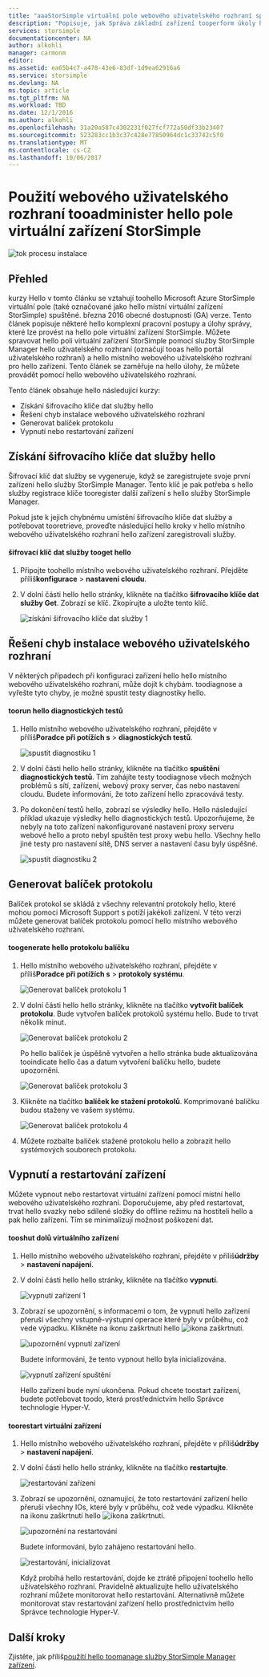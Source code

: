```yaml
---
title: "aaaStorSimple virtuální pole webového uživatelského rozhraní správy | Microsoft Docs"
description: "Popisuje, jak Správa základní zařízení tooperform úkoly hello pole virtuální zařízení StorSimple webového uživatelského rozhraní."
services: storsimple
documentationcenter: NA
author: alkohli
manager: carmonm
editor: 
ms.assetid: ea65b4c7-a478-43e6-83df-1d9ea62916a6
ms.service: storsimple
ms.devlang: NA
ms.topic: article
ms.tgt_pltfrm: NA
ms.workload: TBD
ms.date: 12/1/2016
ms.author: alkohli
ms.openlocfilehash: 31a20a587c4302231f027fcf772a50df33b23407
ms.sourcegitcommit: 523283cc1b3c37c428e77850964dc1c33742c5f0
ms.translationtype: MT
ms.contentlocale: cs-CZ
ms.lasthandoff: 10/06/2017
---
```

# <a name="use-hello-web-ui-tooadminister-your-storsimple-virtual-array"></a>Použití webového uživatelského rozhraní tooadminister hello pole virtuální zařízení StorSimple
![tok procesu instalace](./media/storsimple-ova-web-ui-admin/manage4.png)

## <a name="overview"></a>Přehled
kurzy Hello v tomto článku se vztahují toohello Microsoft Azure StorSimple virtuální pole (také označované jako hello místní virtuální zařízení StorSimple) spuštěné. března 2016 obecné dostupnosti (GA) verze. Tento článek popisuje některé hello komplexní pracovní postupy a úlohy správy, které lze provést na hello pole virtuální zařízení StorSimple. Můžete spravovat hello poli virtuální zařízení StorSimple pomocí služby StorSimple Manager hello uživatelského rozhraní (označují tooas hello portál uživatelského rozhraní) a hello místního webového uživatelského rozhraní pro hello zařízení. Tento článek se zaměřuje na hello úlohy, že můžete provádět pomocí hello webového uživatelského rozhraní.

Tento článek obsahuje hello následující kurzy:

* Získání šifrovacího klíče dat služby hello
* Řešení chyb instalace webového uživatelského rozhraní
* Generovat balíček protokolu
* Vypnutí nebo restartování zařízení

## <a name="get-hello-service-data-encryption-key"></a>Získání šifrovacího klíče dat služby hello
Šifrovací klíč dat služby se vygeneruje, když se zaregistrujete svoje první zařízení hello služby StorSimple Manager. Tento klíč je pak potřeba s hello služby registrace klíče tooregister další zařízení s hello služby StorSimple Manager.

Pokud jste k jejich chybnému umístění šifrovacího klíče dat služby a potřebovat tooretrieve, proveďte následující hello kroky v hello místního webového uživatelského rozhraní hello zařízení zaregistrovali služby.

#### <a name="tooget-hello-service-data-encryption-key"></a>šifrovací klíč dat služby tooget hello
1. Připojte toohello místního webového uživatelského rozhraní. Přejděte příliš**konfigurace** > **nastavení cloudu**.
2. V dolní části hello hello stránky, klikněte na tlačítko **šifrovacího klíče dat služby Get**. Zobrazí se klíč. Zkopírujte a uložte tento klíč.
   
    ![získání šifrovacího klíče dat služby 1](./media/storsimple-ova-web-ui-admin/image27.png)

## <a name="troubleshoot-web-ui-setup-errors"></a>Řešení chyb instalace webového uživatelského rozhraní
V některých případech při konfiguraci zařízení hello hello místního webového uživatelského rozhraní, může dojít k chybám. toodiagnose a vyřešte tyto chyby, je možné spustit testy diagnostiky hello.

#### <a name="toorun-hello-diagnostic-tests"></a>toorun hello diagnostických testů
1. Hello místního webového uživatelského rozhraní, přejděte v příliš**Poradce při potížích s** > **diagnostických testů**.
   
    ![spustit diagnostiku 1](./media/storsimple-ova-web-ui-admin/image29.png)
2. V dolní části hello hello stránky, klikněte na tlačítko **spuštění diagnostických testů**. Tím zahájíte testy toodiagnose všech možných problémů s sítí, zařízení, webový proxy server, čas nebo nastavení cloudu. Budete informováni, že toto zařízení hello zpracovává testy.
3. Po dokončení testů hello, zobrazí se výsledky hello. Hello následující příklad ukazuje výsledky hello diagnostických testů. Upozorňujeme, že nebyly na toto zařízení nakonfigurované nastavení proxy serveru webové hello a proto nebyl spuštěn test proxy webu hello. Všechny hello jiné testy pro nastavení sítě, DNS server a nastavení času byly úspěšné.
   
    ![spustit diagnostiku 2](./media/storsimple-ova-web-ui-admin/image30.png)

## <a name="generate-a-log-package"></a>Generovat balíček protokolu
Balíček protokol se skládá z všechny relevantní protokoly hello, které mohou pomoci Microsoft Support s potíží jakékoli zařízení. V této verzi můžete generovat balíček protokolu pomocí hello místního webového uživatelského rozhraní.

#### <a name="toogenerate-hello-log-package"></a>toogenerate hello protokolu balíčku
1. Hello místního webového uživatelského rozhraní, přejděte v příliš**Poradce při potížích s** > **protokoly systému**.
   
    ![Generovat balíček protokolu 1](./media/storsimple-ova-web-ui-admin/image31.png)
2. V dolní části hello hello stránky, klikněte na tlačítko **vytvořit balíček protokolu**. Bude vytvořen balíček protokolů systému hello. Bude to trvat několik minut.
   
    ![Generovat balíček protokolu 2](./media/storsimple-ova-web-ui-admin/image32.png)
   
    Po hello balíček je úspěšně vytvořen a hello stránka bude aktualizována tooindicate hello čas a datum vytvoření balíčku hello, budete upozorněni.
   
    ![Generovat balíček protokolu 3](./media/storsimple-ova-web-ui-admin/image33.png)
3. Klikněte na tlačítko **balíček ke stažení protokolů**. Komprimované balíčku budou staženy ve vašem systému.
   
    ![Generovat balíček protokolu 4](./media/storsimple-ova-web-ui-admin/image34.png)
4. Můžete rozbalte balíček stažené protokolu hello a zobrazit hello systémových souborech protokolu.

## <a name="shut-down-and-restart-your-device"></a>Vypnutí a restartování zařízení
Můžete vypnout nebo restartovat virtuální zařízení pomocí místní hello webového uživatelského rozhraní. Doporučujeme, aby před restartovat, trvat hello svazky nebo sdílené složky do offline režimu na hostiteli hello a pak hello zařízení. Tím se minimalizují možnost poškození dat. 

#### <a name="tooshut-down-your-virtual-device"></a>tooshut dolů virtuálního zařízení
1. Hello místního webového uživatelského rozhraní, přejděte v příliš**údržby** > **nastavení napájení**.
2. V dolní části hello hello stránky, klikněte na tlačítko **vypnutí**.
   
    ![vypnutí zařízení 1](./media/storsimple-ova-web-ui-admin/image36.png)
3. Zobrazí se upozornění, s informacemi o tom, že vypnutí hello zařízení přeruší všechny vstupně-výstupní operace které byly v průběhu, což vede výpadku. Klikněte na ikonu zaškrtnutí hello ![ikona zaškrtnutí](./media/storsimple-ova-web-ui-admin/image3.png).
   
    ![upozornění vypnutí zařízení](./media/storsimple-ova-web-ui-admin/image37.png)
   
    Budete informováni, že tento vypnout hello byla inicializována.
   
    ![vypnutí zařízení spuštění](./media/storsimple-ova-web-ui-admin/image38.png)
   
    Hello zařízení bude nyní ukončena. Pokud chcete toostart zařízení, budete potřebovat toodo, která prostřednictvím hello Správce technologie Hyper-V.

#### <a name="toorestart-your-virtual-device"></a>toorestart virtuální zařízení
1. Hello místního webového uživatelského rozhraní, přejděte v příliš**údržby** > **nastavení napájení**.
2. V dolní části hello hello stránky, klikněte na tlačítko **restartujte**.
   
    ![restartování zařízení](./media/storsimple-ova-web-ui-admin/image36.png)
3. Zobrazí se upozornění, oznamující, že toto restartování zařízení hello přeruší všechny IOs, které byly v průběhu, což vede výpadku. Klikněte na ikonu zaškrtnutí hello ![ikona zaškrtnutí](./media/storsimple-ova-web-ui-admin/image3.png).
   
    ![upozornění na restartování](./media/storsimple-ova-web-ui-admin/image37.png)
   
    Budete informováni, bylo zahájeno restartování hello.
   
    ![restartování, inicializovat](./media/storsimple-ova-web-ui-admin/image39.png)
   
    Když probíhá hello restartování, dojde ke ztrátě připojení toohello hello uživatelského rozhraní. Pravidelně aktualizujte hello uživatelského rozhraní můžete monitorovat hello restartování. Alternativně můžete monitorovat stav restartování zařízení hello prostřednictvím hello Správce technologie Hyper-V.

## <a name="next-steps"></a>Další kroky
Zjistěte, jak příliš[použití hello toomanage služby StorSimple Manager zařízení](storsimple-virtual-array-manager-service-administration.md).

